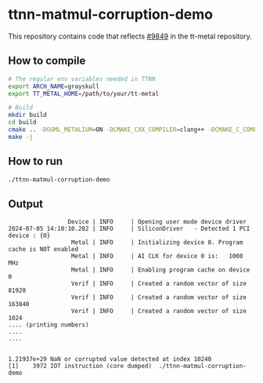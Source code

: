#  ttnn-matmul-corruption-demo

This repository contains code that reflects [#9849](https://github.com/tenstorrent/tt-metal/issues/9849) in the tt-metal repository.

## How to compile

```bash
# The regular env variables needed in TTNN
export ARCH_NAME=grayskull
export TT_METAL_HOME=/path/to/your/tt-metal

# Build
mkdir build
cd build
cmake .. -DGGML_METALIUM=ON -DCMAKE_CXX_COMPILER=clang++ -DCMAKE_C_COMPILER=clang
make -j
```

## How to run

```bash
./ttnn-matmul-corruption-demo
```

## Output

```
                 Device | INFO     | Opening user mode device driver
2024-07-05 14:10:10.282 | INFO     | SiliconDriver   - Detected 1 PCI device : {0}
                  Metal | INFO     | Initializing device 0. Program cache is NOT enabled
                  Metal | INFO     | AI CLK for device 0 is:   1000 MHz
                  Metal | INFO     | Enabling program cache on device 0
                  Verif | INFO     | Created a random vector of size 81920
                  Verif | INFO     | Created a random vector of size 163840
                  Verif | INFO     | Created a random vector of size 1024
.... (printing numbers)
....
....


1.21937e+29 NaN or corrupted value detected at index 10240
[1]    3972 IOT instruction (core dumped)  ./ttnn-matmul-corruption-demo
```
